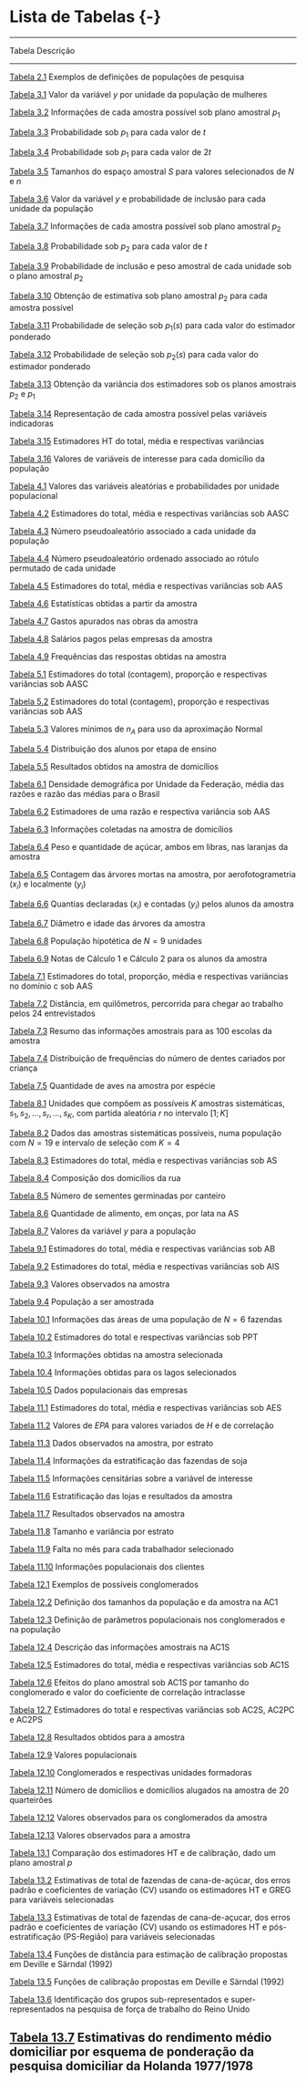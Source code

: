 # Lista de Tabelas {-}

----------
Tabela                                                                                 Descrição
-------------------------------------------------------------------------------------- ------------------------------------------------------------------------------------------------------------------------------------------------------------------------------------------------------------------------------------------------------------------------------------------------------------ 
[Tabela 2.1](conceitos.html#tab:tabconc1)                                              Exemplos de definições de populações de pesquisa

[Tabela 3.1](visger.html#tab:tabvis1)                                                  Valor da variável $y$ por unidade da população de mulheres 

[Tabela 3.2](visger.html#tab:tabvis2)                                                  Informações de cada amostra possível sob plano amostral $p_1$

[Tabela 3.3](visger.html#tab:tabvis3)                                                  Probabilidade sob $p_1$ para cada valor de $t$

[Tabela 3.4](visger.html#tab:tabvis4)                                                  Probabilidade sob $p_1$ para cada valor de $2t$ 

[Tabela 3.5](visger.html#tab:tabvis5)                                                  Tamanhos do espaço amostral $S$ para valores selecionados de $N$ e $n$

[Tabela 3.6](visger.html#tab:tabvis6)                                                  Valor da variável $y$ e probabilidade de inclusão para cada unidade da população 

[Tabela 3.7](visger.html#tab:tabvis7)                                                  Informações de cada amostra possível sob plano amostral $p_2$

[Tabela 3.8](visger.html#tab:tabvis8)                                                  Probabilidade sob $p_2$ para cada valor de $t$  

[Tabela 3.9](visger.html#tab:tabvis9)                                                  Probabilidade de inclusão e peso amostral de cada unidade sob o plano amostral  $p_2$

[Tabela 3.10](visger.html#tab:tabvis10)                                                Obtenção de estimativa sob plano amostral $p_2$ para cada amostra possível 

[Tabela 3.11](visger.html#tab:tabvis11)                                                Probabilidade de seleção sob $p_1(s)$ para cada valor do estimador ponderado

[Tabela 3.12](visger.html#tab:tabvis12)                                                Probabilidade de seleção sob $p_2(s)$ para cada valor do estimador ponderado

[Tabela 3.13](visger.html#tab:tabvis13)                                                Obtenção da variância dos estimadores sob os planos amostrais $p_2$ e $p_1$

[Tabela 3.14](visger.html#tab:tabvis14)                                                Representação de cada amostra possível pelas variáveis indicadoras

[Tabela 3.15](visger.html#tab:tabvis15)                                                Estimadores HT do total, média e respectivas variâncias 

[Tabela 3.16](visger.html#tab:tabvis16)                                                Valores de variáveis de interesse para cada domicílio da população

[Tabela 4.1](aas.html#tab:tabaas1)                                                     Valores das variáveis aleatórias e probabilidades por unidade populacional 

[Tabela 4.2](aas.html#tab:tabaas2)                                                     Estimadores do total, média e respectivas variâncias sob AASC

[Tabela 4.3](aas.html#tab:tabaas3)                                                     Número pseudoaleatório associado a cada unidade da população 

[Tabela 4.4](aas.html#tab:tabaas4)                                                     Número pseudoaleatório ordenado associado ao rótulo permutado de cada unidade 

[Tabela 4.5](aas.html#tab:tabaas5)                                                     Estimadores do total, média e respectivas variâncias sob AAS  

[Tabela 4.6](aas.html#tab:tabaas6)                                                     Estatísticas obtidas a partir da amostra 

[Tabela 4.7](aas.html#tab:tabaas7)                                                     Gastos apurados nas obras da amostra 

[Tabela 4.8](aas.html#tab:tabaas8)                                                     Salários pagos pelas empresas da amostra 

[Tabela 4.9](aas.html#tab:tabaas9)                                                     Frequências das respostas obtidas na amostra 

[Tabela 5.1](proporc.html#tab:tabprop1)                                                Estimadores do total (contagem), proporção e respectivas variâncias sob AASC

[Tabela 5.2](proporc.html#tab:tabprop2)                                                Estimadores do total (contagem), proporção e respectivas variâncias sob AAS  

[Tabela 5.3](proporc.html#tab:tabprop3)                                                Valores mínimos de $n_A$ para uso da aproximação Normal

[Tabela 5.4](proporc.html#tab:tabprop4)                                                Distribuição dos alunos por etapa de ensino 

[Tabela 5.5](proporc.html#tab:tabprop5)                                                Resultados obtidos na amostra de domicílios 

[Tabela 6.1](razao.html#tab:tabrazao1)                                                 Densidade demográfica por Unidade da Federação, média das razões e razão das médias para o Brasil 

[Tabela 6.2](razao.html#tab:tabrazao2)                                                 Estimadores de uma razão e respectiva variância sob AAS

[Tabela 6.3](razao.html#tab:tabrazao3)                                                 Informações coletadas na amostra de domicílios 

[Tabela 6.4](razao.html#tab:tabrazao4)                                                 Peso e quantidade de açúcar, ambos em libras, nas laranjas da amostra 

[Tabela 6.5](razao.html#tab:tabrazao5)                                                 Contagem das árvores mortas na amostra, por aerofotogrametria $(x_i)$ e localmente $(y_i)$

[Tabela 6.6](razao.html#tab:tabrazao6)                                                 Quantias declaradas $(x_i)$ e contadas $(y_i)$ pelos alunos da amostra

[Tabela 6.7](razao.html#tab:tabrazao7)                                                 Diâmetro e idade das árvores da amostra 

[Tabela 6.8](razao.html#tab:tabrazao8)                                                 População hipotética de $N=9$ unidades

[Tabela 6.9](razao.html#tab:tabrazao9)                                                 Notas de Cálculo 1 e Cálculo 2 para os alunos da amostra 

[Tabela 7.1](domin.html#tab:tabdom1)                                                   Estimadores do total, proporção, média e respectivas variäncias no domínio c sob AAS 

[Tabela 7.2](domin.html#tab:tabdom2)                                                   Distância, em quilômetros, percorrida para chegar ao trabalho pelos 24 entrevistados 

[Tabela 7.3](domin.html#tab:tabdom3)                                                   Resumo das informações amostrais para as 100 escolas da amostra

[Tabela 7.4](domin.html#tab:tabdom4)                                                   Distribuição de frequências do número de dentes cariados por criança 

[Tabela 7.5](domin.html#tab:tabdom5)                                                   Quantidade de aves na amostra por espécie 

[Tabela 8.1](AS.html#tab:tabsis1)                                                      Unidades que compõem as possíveis $K$ amostras sistemáticas, $s_1,   s_2,   ...,s_r,   ...,   s_K$, com partida aleatória $r$ no intervalo $[1; K]$

[Tabela 8.2](AS.html#tab:tabsis2)                                                      Dados das amostras sistemáticas possíveis, numa população com $N=19$ e intervalo de seleção com $K=4$

[Tabela 8.3](AS.html#tab:tabsis3)                                                      Estimadores do total, média e respectivas variâncias sob AS

[Tabela 8.4](AS.html#tab:tabsis4)                                                      Composição dos domicílios da rua 

[Tabela 8.5](AS.html#tab:tabsis5)                                                      Número de sementes germinadas por canteiro 

[Tabela 8.6](AS.html#tab:tabsis6)                                                      Quantidade de alimento, em onças, por lata na AS 

[Tabela 8.7](AS.html#tab:tabsis7)                                                      Valores da variável $y$ para a população

[Tabela 9.1](outros-m%C3%A9todos-de-amostragem-com-equiprobabilidade.html#tab:tabbin1) Estimadores do total, média e respectivas variâncias sob AB

[Tabela 9.2](outros-m%C3%A9todos-de-amostragem-com-equiprobabilidade.html#tab:tabbin2) Estimadores do total, média e respectivas variâncias sob AIS

[Tabela 9.3](outros-m%C3%A9todos-de-amostragem-com-equiprobabilidade.html#tab:tabbin3) Valores observados na amostra

[Tabela 9.4](outros-m%C3%A9todos-de-amostragem-com-equiprobabilidade.html#tab:tabbin4) População a ser amostrada 

[Tabela 10.1](ppt.html#tab:tabppt1)                                                    Informações das áreas de uma população de $N=6$ fazendas

[Tabela 10.2](ppt.html#tab:tabppt2)                                                    Estimadores do total e respectivas variâncias sob PPT 

[Tabela 10.3](ppt.html#tab:tabppt3)                                                    Informações obtidas na amostra selecionada 

[Tabela 10.4](ppt.html#tab:tabppt4)                                                    Informações obtidas para os lagos selecionados 

[Tabela 10.5](ppt.html#tab:tabppt5)                                                    Dados populacionais das empresas

[Tabela 11.1](estrat.html#tab:tabestr1)                                                Estimadores do total, média e respectivas variâncias sob AES 

[Tabela 11.2](estrat.html#tab:tabestr2)                                                Valores de $EPA$ para valores variados de $H$ e de correlação

[Tabela 11.3](estrat.html#tab:tabestr3)                                                Dados observados na amostra, por estrato

[Tabela 11.4](estrat.html#tab:tabestr4)                                                Informações da estratificação das fazendas de soja 
  
[Tabela 11.5](estrat.html#tab:tabestr5)                                                Informações censitárias sobre a variável de interesse 

[Tabela 11.6](estrat.html#tab:tabestr6)                                                Estratificação das lojas e resultados da amostra 

[Tabela 11.7](estrat.html#tab:tabestr7)                                                Resultados observados na amostra 

[Tabela 11.8](estrat.html#tab:tabestr8)                                                Tamanho e variância por estrato 

[Tabela 11.9](estrat.html#tab:tabestr9)                                                Falta no mês para cada trabalhador selecionado 

[Tabela 11.10](estrat.html#tab:tabestr10)                                              Informações populacionais dos clientes 

[Tabela 12.1](cong.html#tab:tabcong1)                                                  Exemplos de possíveis conglomerados

[Tabela 12.2](cong.html#tab:tabcong2)                                                  Definição dos tamanhos da população e da amostra na AC1  

[Tabela 12.3](cong.html#tab:tabcong3)                                                  Definição de parâmetros populacionais nos conglomerados e na população 

[Tabela 12.4](cong.html#tab:tabcong4)                                                  Descrição das informações amostrais na AC1S 

[Tabela 12.5](cong.html#tab:tabcong5)                                                  Estimadores do total, média e respectivas variâncias sob AC1S

[Tabela 12.6](cong.html#tab:tabcong6)                                                  Efeitos do plano amostral sob AC1S por tamanho do conglomerado e valor do coeficiente de correlação intraclasse 

[Tabela 12.7](cong.html#tab:tabcong7)                                                  Estimadores do total e respectivas variâncias sob AC2S, AC2PC e AC2PS

[Tabela 12.8](cong.html#tab:tabcong8)                                                  Resultados obtidos para a amostra 

[Tabela 12.9](cong.html#tab:tabcong9)                                                  Valores populacionais 

[Tabela 12.10](cong.html#tab:tabcong10)                                                Conglomerados e respectivas unidades formadoras 

[Tabela 12.11](cong.html#tab:tabcong11)                                                Número de domicílios e domicílios alugados na amostra de 20 quarteirões 

[Tabela 12.12](cong.html#tab:tabcong12)                                                Valores observados para os conglomerados da amostra 

[Tabela 12.13](cong.html#tab:tabcong13)                                                Valores observados para a amostra 

[Tabela 13.1](calib.html#tab:tabcalib1)                                                Comparação dos estimadores HT e de calibração, dado um plano amostral $p$

[Tabela 13.2](calib.html#tab:tabcalib2)                                                Estimativas de total de fazendas de cana-de-açúcar, dos erros padrão e coeficientes de variação (CV) usando os estimadores HT e GREG para variáveis selecionadas 

[Tabela 13.3](calib.html#tab:tabcalib3)                                                Estimativas de total de fazendas de cana-de-açucar, dos erros padrão e coeficientes de variação (CV) usando os estimadores HT e pós-estratificação (PS-Região) para variáveis selecionadas

[Tabela 13.4](calib.html#tab:tabcalib4)                                                Funções de distância para estimação de calibração propostas em Deville e Särndal (1992)

[Tabela 13.5](calib.html#tab:tabcalib5)                                                Funções de calibração propostas em Deville e Särndal (1992)

[Tabela 13.6](calib.html#tab:tabcalib6)                                                Identificação dos grupos sub-representados e super-representados na pesquisa de força de trabalho do Reino Unido

[Tabela 13.7](calib.html#tab:tabcalib7)                                                Estimativas do rendimento médio domiciliar por esquema de ponderação da pesquisa domiciliar da Holanda 1977/1978
----------
